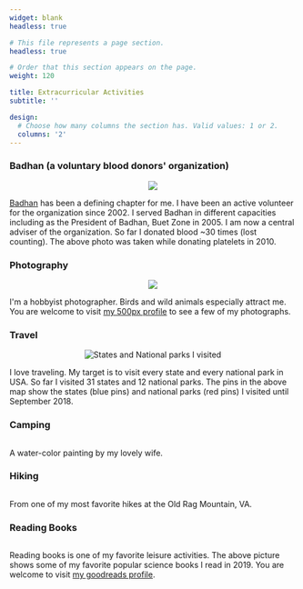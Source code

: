 ```yaml
---
widget: blank
headless: true

# This file represents a page section.
headless: true

# Order that this section appears on the page.
weight: 120

title: Extracurricular Activities
subtitle: ''

design:
  # Choose how many columns the section has. Valid values: 1 or 2.
  columns: '2'
---
```


### Badhan (a voluntary blood donors' organization)
<center><img src="media/blood_donation.jpg"></center>

[Badhan](https://www.badhan.org) has been a defining chapter for me. I have been an active volunteer for the organization since 2002. I served Badhan in different capacities including as the President of Badhan, Buet Zone in 2005. I am now a central adviser of the organization. So far I donated blood ~30 times (lost counting). The above photo was taken while donating platelets in 2010.

### Photography
<center><img src="media/photography.jpg" /></center>

I'm a hobbyist photographer. Birds and wild animals especially attract me. You are welcome to visit [my 500px profile](https://500px.com/p/alorchhota) to see a few of my photographs.

### Travel
<center><img src="media/travel.jpg" alt="States and National parks I visited"/></center>

I love traveling. My target is to visit every state and every national park in USA. So far I visited 31 states and 12 national parks. The pins in the above map show the states (blue pins) and national parks (red pins) I visited until September 2018.

### Camping
<center><img src="media/camping.jpg" alt="" /></center>

A water-color painting by my lovely wife.

### Hiking
<center><img src="media/hike.jpg" alt="" /></center>

From one of my most favorite hikes at the Old Rag Mountain, VA.

### Reading Books
<center><img src="media/books.jpg" alt="" /></center>

Reading books is one of my favorite leisure activities. The above picture shows some of my favorite popular science books I read in 2019. You are welcome to visit [my goodreads profile](https://www.goodreads.com/user/show/745264-ashis-saha).

